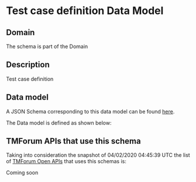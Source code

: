 # Test case definition Data Model

## Domain

The  schema is part of the  Domain

## Description

Test case definition

## Data model

A JSON Schema corresponding to this data model can be found
[here](https://github.com/tmforum-rand/schemas/blob/candidates/Common/TestCaseDefinition.schema.json).

The Data model is defined as shown below:




## TMForum APIs that use this schema

Taking into consideration the snapshot of 04/02/2020 04:45:39 UTC the list of [TMForum Open APIs](https://www.tmforum.org/open-apis/) that uses this schemas is:

Coming soon